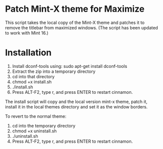 Patch Mint-X theme for Maximize
===============================

This script takes the local copy of the Mint-X theme and patches it to remove
the titlebar from maximized windows. (The script has been updated to work with
Mint 16.)

Installation
============

1. Install dconf-tools using: sudo apt-get install dconf-tools
1. Extract the zip into a temporary directory
2. cd into that directory
3. chmod +x install.sh
4. ./install.sh
5. Press ALT-F2, type r, and press ENTER to restart cinnamon.

The install script will copy and the local version mint-x theme, patch it, install it in 
the local themes directory and set it as the window borders.

To revert to the normal theme:

1. cd into the temporary directory
2. chmod +x uninstall.sh 
3. ./uninstall.sh
4. Press ALT-F2, type r, and press ENTER to restart cinnamon.
